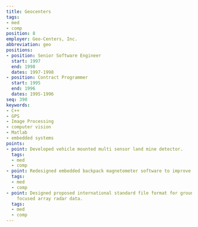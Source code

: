 ```yaml
---
title: Geocenters
tags:
- med
- comp
position: 8
employer: Geo-Centers, Inc.
abbreviation: geo
positions:
- position: Senior Software Engineer
  start: 1997
  end: 1998
  dates: 1997-1998
- position: Contract Programmer
  start: 1995
  end: 1996
  dates: 1995-1996
seq: 390
keywords:
- C++
- GPS
- Image Processing
- computer vision
- Matlab
- embedded systems
points:
- point: Developed vehicle mounted multi sensor land mine detector.
  tags:
  - med
  - comp
- point: Redesigned embedded backpack magnetometer software to improve GPS support.
  tags:
  - med
  - comp
- point: Designed proposed international standard file format for ground penetrating
    focused array radar data.
  tags:
  - med
  - comp
---
```


